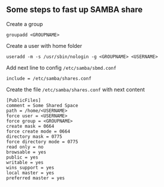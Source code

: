 ## Some steps to fast up SAMBA share

Create a group
```
groupadd <GROUPNAME>
```

Create a user with home folder
```
useradd -m -s /usr/sbin/nologin -g <GROUPNAME> <USERNAME>
```

Add next line to config `/etc/samba/sbmd.conf`
```
include = /etc/samba/shares.conf
```

Create the file `/etc/samba/shares.conf` with next content
```
[PublicFiles]
comment = Some Shared Space
path = /home/<USERNAME>
force user = <USERNAME>
force group = <GROUPNAME>
create mask = 0664
force create mode = 0664
directory mask = 0775
force directory mode = 0775
read only = no                                                                                 
browsable = yes  
public = yes
writable = yes
wins support = yes
local master = yes
preferred master = yes
```
